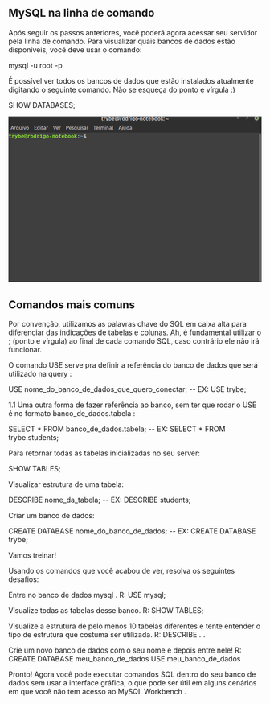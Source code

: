 ## MySQL na linha de comando

Após seguir os passos anteriores, você poderá agora acessar seu servidor pela linha de comando. Para visualizar quais bancos de dados estão disponíveis, você deve usar o comando:

mysql -u root -p

É possível ver todos os bancos de dados que estão instalados atualmente digitando o seguinte comando. Não se esqueça do ponto e vírgula :)

SHOW DATABASES;

<img src="mysqlinstallation.gif" />

## Comandos mais comuns

Por convenção, utilizamos as palavras chave do SQL em caixa alta para diferenciar das indicações de tabelas e colunas. Ah, é fundamental utilizar o ; (ponto e vírgula) ao final de cada comando SQL, caso contrário ele não irá funcionar.

O comando USE serve pra definir a referência do banco de dados que será utilizado na query :

USE nome_do_banco_de_dados_que_quero_conectar;
-- EX: USE trybe;

1.1 Uma outra forma de fazer referência ao banco, sem ter que rodar o USE é no formato banco_de_dados.tabela :

SELECT * FROM banco_de_dados.tabela;
-- EX: SELECT * FROM trybe.students;

Para retornar todas as tabelas inicializadas no seu server:

SHOW TABLES;

Visualizar estrutura de uma tabela:

DESCRIBE nome_da_tabela;
-- EX: DESCRIBE students;

Criar um banco de dados:

CREATE DATABASE nome_do_banco_de_dados;
-- EX: CREATE DATABASE trybe;

Vamos treinar!

Usando os comandos que você acabou de ver, resolva os seguintes desafios:

Entre no banco de dados mysql .
R: USE mysql;

Visualize todas as tabelas desse banco.
R: SHOW TABLES;

Visualize a estrutura de pelo menos 10 tabelas diferentes e tente entender o tipo de estrutura que costuma ser utilizada.
R: DESCRIBE ...

Crie um novo banco de dados com o seu nome e depois entre nele!
R: CREATE DATABASE meu_banco_de_dados
USE meu_banco_de_dados

Pronto!
Agora você pode executar comandos SQL dentro do seu banco de dados sem usar a interface gráfica, o que pode ser útil em alguns cenários em que você não tem acesso ao MySQL Workbench .